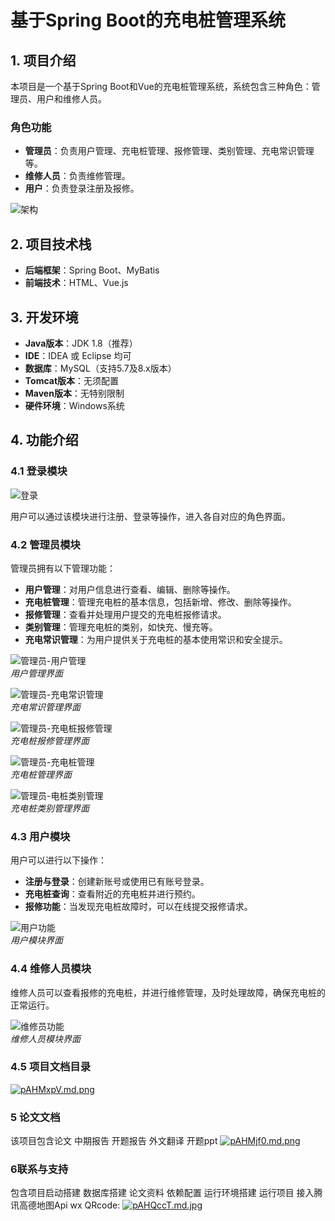 # 基于Spring Boot的充电桩管理系统

## 1. 项目介绍

本项目是一个基于Spring Boot和Vue的充电桩管理系统，系统包含三种角色：管理员、用户和维修人员。

### 角色功能

- **管理员**：负责用户管理、充电桩管理、报修管理、类别管理、充电常识管理等。
- **维修人员**：负责维修管理。
- **用户**：负责登录注册及报修。

![架构](https://www.codeshop.fun/Typora-Images/202402172200868.jpg)

## 2. 项目技术栈

- **后端框架**：Spring Boot、MyBatis
- **前端技术**：HTML、Vue.js

## 3. 开发环境

- **Java版本**：JDK 1.8（推荐）
- **IDE**：IDEA 或 Eclipse 均可
- **数据库**：MySQL（支持5.7及8.x版本）
- **Tomcat版本**：无须配置
- **Maven版本**：无特别限制
- **硬件环境**：Windows系统

## 4. 功能介绍

### 4.1 登录模块

![登录](https://www.codeshop.fun/Typora-Images/202402172200410.jpg)

用户可以通过该模块进行注册、登录等操作，进入各自对应的角色界面。

### 4.2 管理员模块

管理员拥有以下管理功能：

- **用户管理**：对用户信息进行查看、编辑、删除等操作。
- **充电桩管理**：管理充电桩的基本信息，包括新增、修改、删除等操作。
- **报修管理**：查看并处理用户提交的充电桩报修请求。
- **类别管理**：管理充电桩的类别，如快充、慢充等。
- **充电常识管理**：为用户提供关于充电桩的基本使用常识和安全提示。

![管理员-用户管理](https://www.codeshop.fun/Typora-Images/202402172200176.jpg)  
*用户管理界面*

![管理员-充电常识管理](https://www.codeshop.fun/Typora-Images/202402172200210.jpg)  
*充电常识管理界面*

![管理员-充电桩报修管理](https://www.codeshop.fun/Typora-Images/202402172200254.jpg)  
*充电桩报修管理界面*

![管理员-充电桩管理](https://www.codeshop.fun/Typora-Images/202402172200230.jpg)  
*充电桩管理界面*

![管理员-电桩类别管理](https://www.codeshop.fun/Typora-Images/202402172200248.jpg)  
*充电桩类别管理界面*

### 4.3 用户模块

用户可以进行以下操作：

- **注册与登录**：创建新账号或使用已有账号登录。
- **充电桩查询**：查看附近的充电桩并进行预约。
- **报修功能**：当发现充电桩故障时，可以在线提交报修请求。

![用户功能](https://www.codeshop.fun/Typora-Images/202402172200922.jpg)  
*用户模块界面*

### 4.4 维修人员模块

维修人员可以查看报修的充电桩，并进行维修管理，及时处理故障，确保充电桩的正常运行。

![维修员功能](https://www.codeshop.fun/Typora-Images/202402172200761.jpg)  
*维修人员模块界面*

### 4.5 项目文档目录
[![pAHMxpV.md.png](https://s21.ax1x.com/2024/12/10/pAHMxpV.md.png)](https://imgse.com/i/pAHMxpV)

### 5 论文文档
该项目包含论文 中期报告 开题报告 外文翻译 开题ppt
[![pAHMjf0.md.png](https://s21.ax1x.com/2024/12/10/pAHMjf0.md.png)](https://imgse.com/i/pAHMjf0)

### 6联系与支持
包含项目启动搭建 数据库搭建 论文资料 依赖配置 运行环境搭建 运行项目 接入腾讯高德地图Api
wx QRcode:
[![pAHQccT.md.jpg](https://s21.ax1x.com/2024/12/10/pAHQccT.md.jpg)](https://imgse.com/i/pAHQccT)
